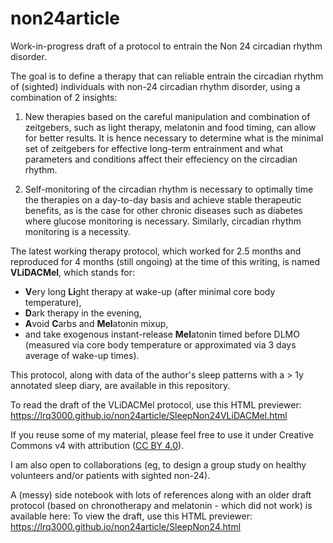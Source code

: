 # non24article
Work-in-progress draft of a protocol to entrain the Non 24 circadian rhythm disorder.

The goal is to define a therapy that can reliable entrain the circadian rhythm of (sighted) individuals with non-24 circadian rhythm disorder, using a combination of 2 insights:

1. New therapies based on the careful manipulation and combination of zeitgebers, such as light therapy, melatonin and food timing, can allow for better results. It is hence necessary to determine what is the minimal set of zeitgebers for effective long-term entrainment and what parameters and conditions affect their effeciency on the circadian rhythm.

2. Self-monitoring of the circadian rhythm is necessary to optimally time the therapies on a day-to-day basis and achieve stable therapeutic benefits, as is the case for other chronic diseases such as diabetes where glucose monitoring is necessary. Similarly, circadian rhythm monitoring is a necessity.

The latest working therapy protocol, which worked for 2.5 months and reproduced for 4 months (still ongoing) at the time of this writing, is named **VLiDACMel**, which stands for:

* **V**ery long **Li**ght therapy at wake-up (after minimal core body temperature),
* **D**ark therapy in the evening,
* **A**void **C**arbs and **Mel**atonin mixup,
* and take exogenous instant-release **Mel**atonin timed before DLMO (measured via core body temperature or approximated via 3 days average of wake-up times).

This protocol, along with data of the author's sleep patterns with a > 1y annotated sleep diary, are available in this repository.

To read the draft of the VLiDACMel protocol, use this HTML previewer: https://lrq3000.github.io/non24article/SleepNon24VLiDACMel.html

If you reuse some of my material, please feel free to use it under Creative Commons v4 with attribution ([CC BY 4.0](https://creativecommons.org/licenses/by/4.0/deed)).

I am also open to collaborations (eg, to design a group study on healthy volunteers and/or patients with sighted non-24).

A (messy) side notebook with lots of references along with an older draft protocol (based on chronotherapy and melatonin - which did not work) is available here: To view the draft, use this HTML previewer: https://lrq3000.github.io/non24article/SleepNon24.html
